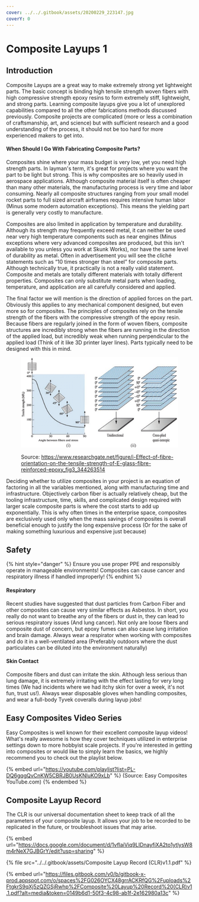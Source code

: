 ```yaml
---
cover: ../../.gitbook/assets/20200229_223147.jpg
coverY: 0
---
```


# Composite Layups 1

## Introduction

Composite Layups are a great way to make extremely strong yet lightweight parts. The basic concept is binding high tensile strength woven fibers with high compressive strength epoxy resins to form extremely stiff, lightweight, and strong parts. Learning composite layups give you a lot of unexplored capabilities compared to all the other fabrications methods discussed previously. Composite projects are complicated (more or less a combination of craftsmanship, art, and science) but with sufficient research and a good understanding of the process, it should not be too hard for more experienced makers to get into.&#x20;

#### When Should I Go With Fabricating Composite Parts?

Composites shine where your mass budget is very low, yet you need high strength parts. In layman's term, it's great for projects where you want the part to be light but strong. This is why composites are so heavily used in aerospace applications. Although composite material itself is often cheaper than many other materials, the manufacturing process is very time and labor consuming. Nearly all composite structures ranging from your small model rocket parts to full sized aircraft airframes requires intensive human labor (Minus some modern automation exceptions). This means the yielding part is generally very costly to manufacture.&#x20;

Composites are also limited in application by temperature and durability. Although its strength may frequently exceed metal, it can neither be used near very high temperature components such as near engines (Minus exceptions where very advanced composites are produced, but this isn't available to you unless you work at Skunk Works), nor have the same level of durability as metal. Often in advertisement you will see the cliché statements such as “10 times stronger than steel” for composite parts. Although technically true, it practically is not a really valid statement. Composite and metals are totally different materials with totally different properties. Composites can only substitute metal parts when loading, temperature, and application are all carefully considered and applied.&#x20;

The final factor we will mention is the direction of applied forces on the part. Obviously this applies to any mechanical component designed, but even more so for composites. The principles of composites rely on the tensile strength of the fibers with the compressive strength of the epoxy resin. Because fibers are regularly joined in the form of woven fibers, composite structures are incredibly strong when the fibers are running in the direction of the applied load, but incredibly weak when running perpendicular to the applied load (Think of it like 3D printer layer lines). Parts typically need to be designed with this in mind.

<figure><img src="../../.gitbook/assets/image_2022-11-16_170138419.png" alt=""><figcaption><p>Source: <a href="https://www.researchgate.net/figure/i-Effect-of-fibre-orientation-on-the-tensile-strength-of-E-glass-fibre-reinforced-epoxy_fig3_344263514">https://www.researchgate.net/figure/i-Effect-of-fibre-orientation-on-the-tensile-strength-of-E-glass-fibre-reinforced-epoxy_fig3_344263514</a></p></figcaption></figure>

Deciding whether to utilize composites in your project is an equation of factoring in all the variables mentioned, along with manufacturing time and infrastructure. Objectively carbon fiber is actually relatively cheap, but the tooling infrastructure, time, skills, and complicated design required with larger scale composite parts is where the cost starts to add up exponentially. This is why often times in the enterprise space, composites are exclusively used only when the mass savings of composites is overall beneficial enough to justify the long expensive process (Or for the sake of making something luxurious and expensive just because)

## Safety

{% hint style="danger" %}
Ensure you use proper PPE and responsibly operate in manageable environments! Composites can cause cancer and respiratory illness if handled improperly!
{% endhint %}

#### Respiratory

&#x20;Recent studies have suggested that dust particles from Carbon Fiber and other composites can cause very similar effects as Asbestos. In short, you really do not want to breathe any of the fibers or dust in, they can lead to serious respiratory issues (And lung cancer). Not only are loose fibers and composite dust of concern, but epoxy fumes can also cause lung irritation and brain damage. Always wear a respirator when working with composites and do it in a well-ventilated area (Preferably outdoors where the dust particulates can be diluted into the environment naturally)

#### Skin Contact

Composite fibers and dust can irritate the skin. Although less serious than lung damage, it is extremely irritating with the effect lasting for very long times (We had incidents where we had itchy skin for over a week, it's not fun, trust us!). Always wear disposable gloves when handling composites, and wear a full-body Tyvek coveralls during layup jobs!

## Easy Composites Video Series

Easy Composites is well known for their excellent composite layup videos! What's really awesome is how they cover techniques utilized in enterprise settings down to more hobbyist scale projects. If you're interested in getting into composites or would like to simply learn the basics, we highly recommend you to check out the playlist below.&#x20;

{% embed url="https://youtube.com/playlist?list=PL-DQ6gqgQvCnKW5CBRJB0UsKNIuKO9xLb" %}
(Source: Easy Composites YouTube.com)
{% endembed %}

## Composite Layup Record

The CLR is our universal documentation sheet to keep track of all the parameters of your composite layup. It allows your job to be recorded to be replicated in the future, or troubleshoot issues that may arise.&#x20;

{% embed url="https://docs.google.com/document/d/1vflaiViq9LIDnayfiXA2to1ytlysW8m4rNeX7GJBGrY/edit?usp=sharing" %}

{% file src="../../.gitbook/assets/Composite Layup Record (CLR)v1.1.pdf" %}

{% embed url="https://files.gitbook.com/v0/b/gitbook-x-prod.appspot.com/o/spaces%2FG026OYCX48grrACKRfQG%2Fuploads%2FtgkrS9qXj5zQZGSjRwhp%2FComposite%20Layup%20Record%20(CLR)v1.1.pdf?alt=media&token=0149b6d1-50f3-4c98-ab1f-2e162980a13c" %}
